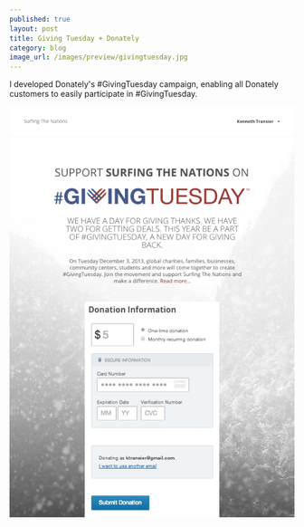 ```yaml
---
published: true
layout: post
title: Giving Tuesday + Donately 
category: blog
image_url: /images/preview/givingtuesday.jpg
---
```


I developed Donately's #GivingTuesday campaign, enabling all Donately customers to easily participate in #GivingTuesday.

<img src="/images/giving-tuesday.png">
